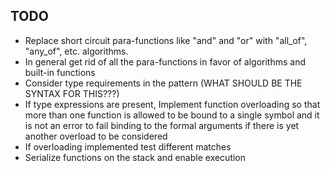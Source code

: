 TODO
----
- Replace short circuit para-functions like "and" and "or" with "all\_of", "any\_of", etc. algorithms.
- In general get rid of all the para-functions in favor of algorithms and built-in functions
- Consider type requirements in the pattern (WHAT SHOULD BE THE SYNTAX FOR THIS???)
- If type expressions are present, Implement function overloading so that more than one function is allowed
  to be bound to a single symbol and it is not an error to fail binding to the formal arguments if there
  is yet another overload to be considered
- If overloading implemented test different matches
- Serialize functions on the stack and enable execution
